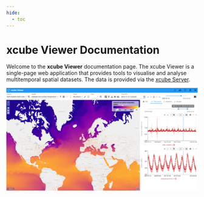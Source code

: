 ```yaml
---
hide:
  - toc
---
```


# xcube Viewer Documentation

Welcome to the **xcube Viewer** documentation page. The xcube Viewer is a single-page web application that provides tools to visualise and analyse multitemporal spatial datasets. The data is provided via the [xcube Server](https://xcube.readthedocs.io/en/latest/webapi.html).

![Start Image](assets/images/viewer/about_viewer.png)
